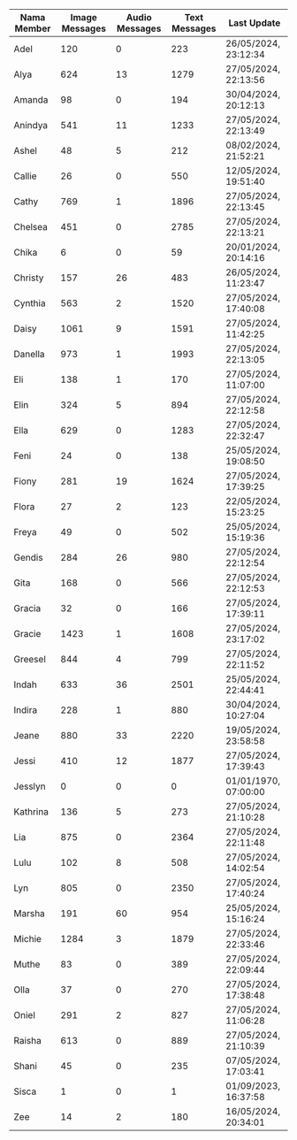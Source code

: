 | Nama Member | Image Messages | Audio Messages | Text Messages | Last Update |
| ------ | -------------- | -------------- | ------------- | ------------ |
| Adel | 120 | 0 | 223 | 26/05/2024, 23:12:34 |
| Alya | 624 | 13 | 1279 | 27/05/2024, 22:13:56 |
| Amanda | 98 | 0 | 194 | 30/04/2024, 20:12:13 |
| Anindya | 541 | 11 | 1233 | 27/05/2024, 22:13:49 |
| Ashel | 48 | 5 | 212 | 08/02/2024, 21:52:21 |
| Callie | 26 | 0 | 550 | 12/05/2024, 19:51:40 |
| Cathy | 769 | 1 | 1896 | 27/05/2024, 22:13:45 |
| Chelsea | 451 | 0 | 2785 | 27/05/2024, 22:13:21 |
| Chika | 6 | 0 | 59 | 20/01/2024, 20:14:16 |
| Christy | 157 | 26 | 483 | 26/05/2024, 11:23:47 |
| Cynthia | 563 | 2 | 1520 | 27/05/2024, 17:40:08 |
| Daisy | 1061 | 9 | 1591 | 27/05/2024, 11:42:25 |
| Danella | 973 | 1 | 1993 | 27/05/2024, 22:13:05 |
| Eli | 138 | 1 | 170 | 27/05/2024, 11:07:00 |
| Elin | 324 | 5 | 894 | 27/05/2024, 22:12:58 |
| Ella | 629 | 0 | 1283 | 27/05/2024, 22:32:47 |
| Feni | 24 | 0 | 138 | 25/05/2024, 19:08:50 |
| Fiony | 281 | 19 | 1624 | 27/05/2024, 17:39:25 |
| Flora | 27 | 2 | 123 | 22/05/2024, 15:23:25 |
| Freya | 49 | 0 | 502 | 25/05/2024, 15:19:36 |
| Gendis | 284 | 26 | 980 | 27/05/2024, 22:12:54 |
| Gita | 168 | 0 | 566 | 27/05/2024, 22:12:53 |
| Gracia | 32 | 0 | 166 | 27/05/2024, 17:39:11 |
| Gracie | 1423 | 1 | 1608 | 27/05/2024, 23:17:02 |
| Greesel | 844 | 4 | 799 | 27/05/2024, 22:11:52 |
| Indah | 633 | 36 | 2501 | 25/05/2024, 22:44:41 |
| Indira | 228 | 1 | 880 | 30/04/2024, 10:27:04 |
| Jeane | 880 | 33 | 2220 | 19/05/2024, 23:58:58 |
| Jessi | 410 | 12 | 1877 | 27/05/2024, 17:39:43 |
| Jesslyn | 0 | 0 | 0 | 01/01/1970, 07:00:00 |
| Kathrina | 136 | 5 | 273 | 27/05/2024, 21:10:28 |
| Lia | 875 | 0 | 2364 | 27/05/2024, 22:11:48 |
| Lulu | 102 | 8 | 508 | 27/05/2024, 14:02:54 |
| Lyn | 805 | 0 | 2350 | 27/05/2024, 17:40:24 |
| Marsha | 191 | 60 | 954 | 25/05/2024, 15:16:24 |
| Michie | 1284 | 3 | 1879 | 27/05/2024, 22:33:46 |
| Muthe | 83 | 0 | 389 | 27/05/2024, 22:09:44 |
| Olla | 37 | 0 | 270 | 27/05/2024, 17:38:48 |
| Oniel | 291 | 2 | 827 | 27/05/2024, 11:06:28 |
| Raisha | 613 | 0 | 889 | 27/05/2024, 21:10:39 |
| Shani | 45 | 0 | 235 | 07/05/2024, 17:03:41 |
| Sisca | 1 | 0 | 1 | 01/09/2023, 16:37:58 |
| Zee | 14 | 2 | 180 | 16/05/2024, 20:34:01 |
